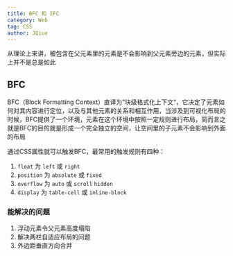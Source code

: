 ```yaml
---
title: BFC 和 IFC
category: Web
tag: CSS
author: JQiue
---
```


从理论上来讲，被包含在父元素里的元素是不会影响到父元素旁边的元素，但实际上并不是总是如此

## BFC

BFC（Block Formatting Context）直译为”块级格式化上下文“，它决定了元素如何对其内容进行定位，以及与其他元素的关系和相互作用，当涉及到可视化布局的时候，BFC提供了一个环境，元素在这个环境中按照一定规则进行布局，简而言之就是BFC的目的就是形成一个完全独立的空间，让空间里的子元素不会影响到外面的布局

通过CSS属性就可以触发BFC，最常用的触发规则有四种：

1. `float` 为 `left` 或 `right`
2. `position` 为 `absolute` 或 `fixed`
3. `overflow` 为 `auto` 或 `scroll` `hidden`
4. `display` 为 `table-cell` 或 `inline-block`

### 能解决的问题

1. 浮动元素令父元素高度塌陷
2. 解决两栏自适应布局的问题
3. 外边距垂直方向合并
